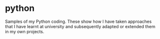 # python
Samples of my Python coding.
These show how I have taken approaches that I have learnt at university and subsequently adapted or extended them in my own projects. 
